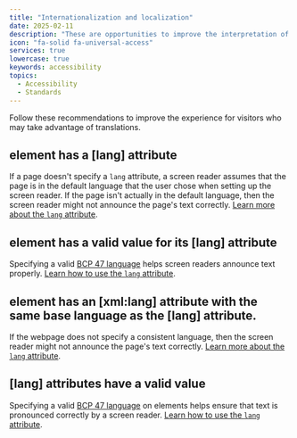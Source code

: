 ```yaml
---
title: "Internationalization and localization"
date: 2025-02-11
description: "These are opportunities to improve the interpretation of your content by users in different locales."
icon: "fa-solid fa-universal-access"
services: true
lowercase: true
keywords: accessibility
topics:
  - Accessibility
  - Standards
---
```


Follow these recommendations to improve the experience for visitors who may take advantage of translations.

## <html> element has a [lang] attribute

If a page doesn't specify a `lang` attribute, a screen reader assumes that the page is in the default language that the user chose when setting up the screen reader. If the page isn't actually in the default language, then the screen reader might not announce the page's text correctly. [Learn more about the `lang` attribute](https://dequeuniversity.com/rules/axe/4.10/html-has-lang).

## <html> element has a valid value for its [lang] attribute

Specifying a valid [BCP 47 language](https://www.w3.org/International/questions/qa-choosing-language-tags#question) helps screen readers announce text properly. [Learn how to use the `lang` attribute](https://dequeuniversity.com/rules/axe/4.10/html-lang-valid).

## <html> element has an [xml:lang] attribute with the same base language as the [lang] attribute.

If the webpage does not specify a consistent language, then the screen reader might not announce the page's text correctly. [Learn more about the `lang` attribute](https://dequeuniversity.com/rules/axe/4.10/html-xml-lang-mismatch).

## [lang] attributes have a valid value

Specifying a valid [BCP 47 language](https://www.w3.org/International/questions/qa-choosing-language-tags#question) on elements helps ensure that text is pronounced correctly by a screen reader. [Learn how to use the `lang` attribute](https://dequeuniversity.com/rules/axe/4.10/valid-lang).

